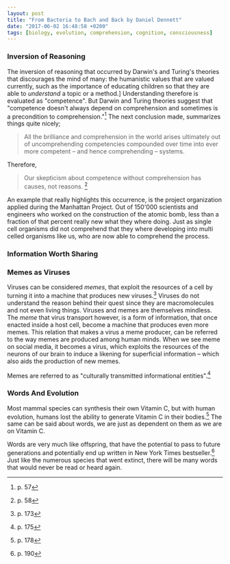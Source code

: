 ```yaml
---
layout: post
title: "From Bacteria to Bach and Back by Daniel Dennett"
date: "2017-06-02 16:48:58 +0200"
tags: [biology, evolution, comprehension, cognition, consciousness]
---
```


### Inversion of Reasoning

The inversion of reasoning that occurred by Darwin's and Turing's theories that discourages the mind of many: the humanistic values that are valued currently, such as the importance of educating children so that they are able to *understand* a topic or a method.] Understanding therefore is evaluated as "competence". But Darwin and Turing theories suggest that "competence doesn't always depend on comprehension and sometimes is a precondition to comprehension."[^0cde024f] The next conclusion made, summarizes things quite nicely;

[^0cde024f]: p. 57

> All the brilliance and comprehension in the world arises ultimately out of uncomprehending competencies compounded over time into ever more competent – and hence comprehending – systems.

Therefore,

> Our skepticism about competence without comprehension has causes, not reasons. [^7caa83b0]

[^7caa83b0]: p. 58

An example that really highlights this occurrence, is the project organization applied during the Manhattan Project. Out of 150'000 scientists and engineers who worked on the construction of the atomic bomb, less than a fraction of that percent really new what they where doing. Just as single cell organisms did not comprehend that they where developing into multi celled organisms like us, who are now able to comprehend the process.

### Information Worth Sharing

### Memes as Viruses

Viruses can be considered *memes*, that exploit the resources of a cell by turning it into a machine that produces new viruses.[^6fc7f00e] Viruses do not understand the reason behind their quest since they are macromolecules and not even living things. Viruses and memes are themselves mindless. The *meme* that virus transport however, is a form of information, that once enacted inside a host cell, become a machine that produces even more memes. This relation that makes a virus a meme producer, can be referred to the way memes are produced among human minds. When we see meme on social media, it becomes a virus, which exploits the resources of the neurons of our brain to induce a likening for superficial information –  which also aids the production of new memes.

[^6fc7f00e]: p. 173

Memes are referred to as "culturally transmitted informational entities".[^b1b7780e]

[^b1b7780e]: p. 175

### Words And Evolution

Most mammal species can synthesis their own Vitamin C, but with human evolution, humans lost the ability to generate Vitamin C in their bodies.[^c322642d] The same can be said about words, we are just as dependent on them as we are on Vitamin C.

[^c322642d]: p. 178

Words are very much like offspring, that have the potential to pass to future generations and potentially end up written in New York Times bestseller.[^212e821a] Just like the numerous species that went extinct, there will be many words that would never be read or heard again.

[^212e821a]: p. 190
